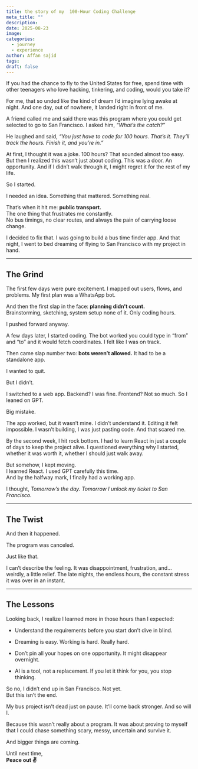 ```yaml
---
title: the story of my  100-Hour Coding Challenge
meta_title: ""
description:
date: 2025-08-23
image:
categories:
  - journey 
  - experience
author: Affan sajid
tags:
draft: false
---
```


If you had the chance to fly to the United States for free, spend time with other teenagers who love hacking, tinkering, and coding, would you take it?

For me, that so
unded like the kind of dream I’d imagine lying awake at night. And one day, out of nowhere, it landed right in front of me.

A friend called me and said there was this program where you could get selected to go to San Francisco. I asked him, _“What’s the catch?”_

He laughed and said, _“You just have to code for 100 hours. That’s it. They’ll track the hours. Finish it, and you’re in.”_

At first, I thought it was a joke. 100 hours? That sounded almost too easy. But then I realized this wasn’t just about coding. This was a door. An opportunity. And if I didn’t walk through it, I might regret it for the rest of my life.

So I started.

I needed an idea. Something that mattered. Something real.

That’s when it hit me: **public transport.**  
The one thing that frustrates me constantly.  
No bus timings, no clear routes, and always the pain of carrying loose change.

I decided to fix that. I was going to build a bus time finder app. And that night, I went to bed dreaming of flying to San Francisco with my project in hand.

---

## The Grind

The first few days were pure excitement. I mapped out users, flows, and problems. My first plan was a WhatsApp bot.

And then the first slap in the face: **planning didn’t count.**  
Brainstorming, sketching, system setup  none of it. Only coding hours.

I pushed forward anyway.

A few days later, I started coding. The bot worked  you could type in “from” and “to” and it would fetch coordinates. I felt like I was on track.

Then came slap number two: **bots weren’t allowed.** It had to be a standalone app.

I wanted to quit.

But I didn’t.

I switched to a web app. Backend? I was fine. Frontend? Not so much. So I leaned on GPT.

Big mistake.

The app worked, but it wasn’t mine. I didn’t understand it. Editing it felt impossible. I wasn’t building, I was just pasting code. And that scared me.

By the second week, I hit rock bottom. I had to learn React in just a couple of days to keep the project alive. I questioned everything  why I started, whether it was worth it, whether I should just walk away.

But somehow, I kept moving.  
I learned React. I used GPT carefully this time.  
And by the halfway mark, I finally had a working app.

I thought, _Tomorrow’s the day. Tomorrow I unlock my ticket to San Francisco._

---

## The Twist

And then it happened.

The program was canceled.

Just like that.

I can’t describe the feeling. It was disappointment, frustration, and… weirdly, a little relief. The late nights, the endless hours, the constant stress  it was over in an instant.

---

## The Lessons

Looking back, I realize I learned more in those hours than I expected:

- Understand the requirements before you start  don’t dive in blind.
    
- Dreaming is easy. Working is hard. Really hard.
    
- Don’t pin all your hopes on one opportunity. It might disappear overnight.
    
- AI is a tool, not a replacement. If you let it think for you, you stop thinking.
    

So no, I didn’t end up in San Francisco. Not yet.  
But this isn’t the end.

My bus project isn’t dead  just on pause. It’ll come back stronger. And so will I.

Because this wasn’t really about a program. It was about proving to myself that I could chase something scary, messy, uncertain  and survive it.

And bigger things are coming.

Until next time,  
**Peace out ✌️**
